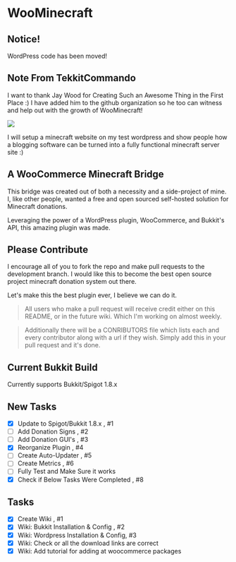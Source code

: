 WooMinecraft
============

Notice!
------------
WordPress code has been moved!

Note From TekkitCommando
------------

I want to thank Jay Wood for Creating Such an Awesome Thing in the First Place :) I have added him to the github organization so he too can witness and help out with the growth of WooMinecraft!

![](http://s8.postimg.org/tvu6mgw69/Woo_Minecraft.png)

I will setup a minecraft website on my test wordpress and show people how a blogging software can be turned into a fully functional minecraft server site :)

A WooCommerce Minecraft Bridge
------------

This bridge was created out of both a necessity and a side-project of mine.  I, like other people, wanted a free and open sourced self-hosted solution for Minecraft donations.

Leveraging the power of a WordPress plugin, WooCommerce, and Bukkit's API, this amazing plugin was made.

Please Contribute
-------------

I encourage all of you to fork the repo and make pull requests to the development branch.  I would like this to become the best open source project minecraft donation system out there.

Let's make this the best plugin ever, I believe we can do it.

> All users who make a pull request will receive credit either on this README, or in the future wiki.  Which I'm working on almost weekly.

> Additionally there will be a CONRIBUTORS file which lists each and every contributor along with a url if they wish.  Simply add this in your pull request and it's done.

Current Bukkit Build
-------------

Currently supports Bukkit/Spigot 1.8.x

New Tasks
-------------
- [x] Update to Spigot/Bukkit 1.8.x , #1
- [ ] Add Donation Signs , #2
- [ ] Add Donation GUI's , #3
- [x] Reorganize Plugin , #4
- [ ] Create Auto-Updater , #5
- [ ] Create Metrics , #6
- [ ] Fully Test and Make Sure it works
- [x] Check if Below Tasks Were Completed , #8

Tasks
-------------
- [x] Create Wiki , #1
- [x] Wiki: Bukkit Installation & Config , #2
- [x] Wiki: Wordpress Installation & Config, #3
- [x] Wiki: Check or all the download links are correct
- [x] Wiki: Add tutorial for adding at woocommerce packages
